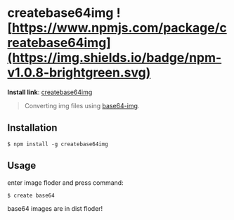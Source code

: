 # createbase64img ![https://www.npmjs.com/package/createbase64img](https://img.shields.io/badge/npm-v1.0.8-brightgreen.svg)

**Install link**: [createbase64img](https://www.npmjs.com/package/createbase64img)

> Converting img files using [base64-img](https://www.npmjs.com/package/base64-img). 

## Installation

`$ npm install -g createbase64img`

## Usage

enter image floder and press command:

`$ create base64`

base64 images are in dist floder!
